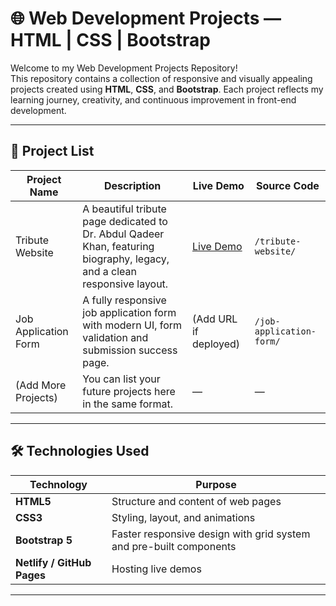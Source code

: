 # 🌐 Web Development Projects — HTML | CSS | Bootstrap

Welcome to my Web Development Projects Repository!  
This repository contains a collection of responsive and visually appealing projects created using **HTML**, **CSS**, and **Bootstrap**. Each project reflects my learning journey, creativity, and continuous improvement in front-end development.

---

## 📁 Project List

| Project Name | Description | Live Demo | Source Code |
|--------------|-------------|-----------|-------------|
| Tribute Website | A beautiful tribute page dedicated to Dr. Abdul Qadeer Khan, featuring biography, legacy, and a clean responsive layout. | [Live Demo](https://the-tribute-website-1.netlify.app/) | `/tribute-website/` |
| Job Application Form | A fully responsive job application form with modern UI, form validation and submission success page. | (Add URL if deployed) | `/job-application-form/` |
| (Add More Projects) | You can list your future projects here in the same format. | — | — |

---

## 🛠️ Technologies Used

| Technology | Purpose |
|------------|----------|
| **HTML5** | Structure and content of web pages |
| **CSS3** | Styling, layout, and animations |
| **Bootstrap 5** | Faster responsive design with grid system and pre-built components |
| **Netlify / GitHub Pages** | Hosting live demos |

---


